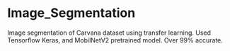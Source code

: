 # Image_Segmentation
Image segmentation of Carvana dataset using transfer learning.
Used Tensorflow Keras, and MobilNetV2 pretrained model.
Over 99% accurate.
